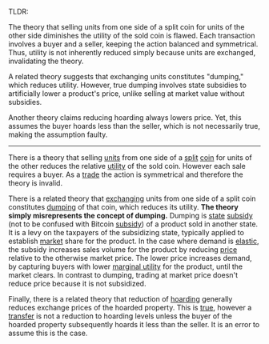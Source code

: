 TLDR:

The theory that selling units from one side of a split coin for units of the other side diminishes the utility of the sold coin is flawed. Each transaction involves a buyer and a seller, keeping the action balanced and symmetrical. Thus, utility is not inherently reduced simply because units are exchanged, invalidating the theory.

A related theory suggests that exchanging units constitutes "dumping," which reduces utility. However, true dumping involves state subsidies to artificially lower a product's price, unlike selling at market value without subsidies.

Another theory claims reducing hoarding always lowers price. Yet, this assumes the buyer hoards less than the seller, which is not necessarily true, making the assumption faulty.

--------

There is a theory that selling [units](Glossary#unit) from one side of a [split](Glossary#split) [coin](Glossary#coin) for units of the other reduces the relative [utility](Glossary#utility) of the sold coin. However each sale requires a buyer. As a [trade](Glossary#trade) the action is symmetrical and therefore the theory is invalid. 

There is a related theory that [exchanging](Glossary#exchange) units from one side of a split coin constitutes [dumping](https://en.m.wikipedia.org/wiki/Dumping_(pricing_policy)) of that coin, which reduces its utility. **The theory simply misrepresents the concept of dumping.** Dumping is [state](Glossary#state) [subsidy](https://en.m.wikipedia.org/wiki/Subsidy) (not to be confused with Bitcoin [subsidy](Glossary#subsidy)) of a product sold in another state. It is a levy on the taxpayers of the subsidizing state, typically applied to establish [market](Glossary#market) share for the product. In the case where demand is [elastic](https://en.m.wikipedia.org/wiki/Price_elasticity_of_demand), the subsidy increases sales volume for the product by reducing [price](Glossary#price) relative to the otherwise market price. The lower price increases demand, by capturing buyers with lower [marginal utility](https://en.wikipedia.org/wiki/Marginal_utility) for the product, until the market clears. In contrast to dumping, trading at market price doesn't reduce price because it is not subsidized.

Finally, there is a related theory that reduction of [hoarding](https://en.m.wikipedia.org/wiki/Hoarding_(economics)) generally reduces exchange prices of the hoarded property. This is [true](https://mises.org/blog/problem-hoarding), however a [transfer](Glossary#transfer) is not a reduction to hoarding levels unless the buyer of the hoarded property subsequently hoards it less than the seller. It is an error to assume this is the case.
